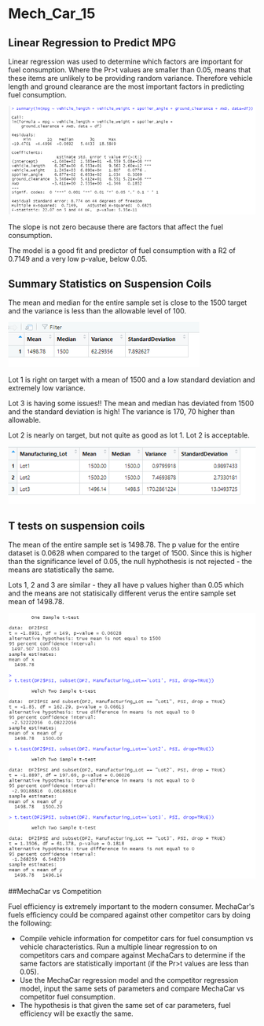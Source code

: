 # Mech_Car_15

## Linear Regression to Predict MPG

Linear regression was used to determine which factors are important for fuel consumption.   Where the Pr>t values are smaller than 0.05, means that these items are unlikely to be providing random variance.   Therefore vehicle length and ground clearance are the most important factors in predicting fuel consumption. 

![regression](https://github.com/JaniceBgithub/Mech_Car_15/blob/main/Resources/Regresssion_Screen_shot.png)

The slope is not zero because there are factors that affect the fuel consumption. 

The model is a good fit and predictor of fuel consumption with a R2 of 0.7149 and a very low p-value, below 0.05.

## Summary Statistics on Suspension Coils

The mean and median for the entire sample set is close to the 1500 target and the variance is less than the allowable level of 100.


![total_summary](https://github.com/JaniceBgithub/Mech_Car_15/blob/main/Resources/2a.png)

Lot 1 is right on target with a mean of 1500 and a low standard deviation and extremely low variance.  

Lot 3 is having some issues!!  The mean and median has deviated from 1500 and the standard deviation is high!  The variance is 170, 70 higher than allowable.   

Lot 2 is nearly on target, but not quite as good as lot 1.  Lot 2 is acceptable.

![lot_summary](https://github.com/JaniceBgithub/Mech_Car_15/blob/main/Resources/2B.png)

## T tests on suspension coils

The mean of the entire sample set is 1498.78.  The p value for the entire dataset is 0.0628 when compared to the target of 1500.  Since this is higher than the significance level of 0.05, the null hyphothesis is not rejected - the means are statistically the same. 

Lots 1, 2 and 3 are similar - they all have p values higher than 0.05 which and the means are not statisically different verus the entire sample set mean of 1498.78.

![t](https://github.com/JaniceBgithub/Mech_Car_15/blob/main/Resources/t-test%20summary.png)

##MechaCar vs Competition

Fuel efficiency is extremely important to the modern consumer.  MechaCar's fuels efficiency could be compared against other competitor cars by doing the following: 

- Compile vehicle information for competitor cars for fuel consumption vs vehicle characteristics. Run a multiple linear regression to on competitors cars and compare against MechaCars to determine if the same factors are statistically important (if the Pr>t values are less than 0.05).
- Use the MechaCar regression model and the competitor regression model, input the same sets of parameters and compare MechaCar vs competitor fuel consumption.
- The hypothesis is that given the same set of car parameters, fuel efficiency will be exactly the same. 




